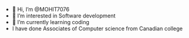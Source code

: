 - 👋 Hi, I’m @MOHIT7076
- 👀 I’m interested in Software development
- 🌱 I’m currently learning coding
- I have done Associates of Computer science from Canadian college


<!---
MOHIT7076/MOHIT7076 is a ✨ special ✨ repository because its `README.md` (this file) appears on your GitHub profile.
You can click the Preview link to take a look at your changes.
--->
